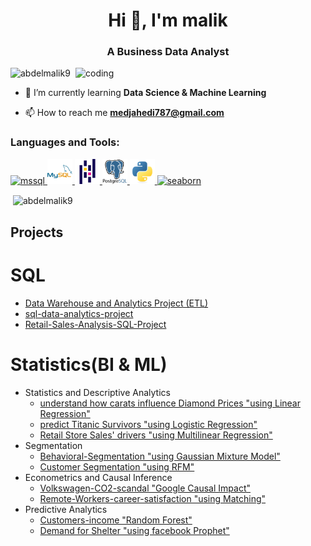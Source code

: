 <h1 align="center">Hi 👋, I'm malik</h1>
<h3 align="center">A Business Data Analyst</h3>

<img align="right" alt="coding" width="400" src="https://user-images.githubusercontent.com/55389276/140866485-8fb1c876-9a8f-4d6a-98dc-08c4981eaf70.gif">

<p align="left"> <img src="https://komarev.com/ghpvc/?username=abdelmalik9&label=Profile%20views&color=0e75b6&style=flat" alt="abdelmalik9" /> </p>

- 🌱 I’m currently learning **Data Science & Machine Learning**

- 📫 How to reach me **medjahedi787@gmail.com**

<p align="left">
</p>

<h3 align="left">Languages and Tools:</h3>
<p align="left"> <a href="https://www.microsoft.com/en-us/sql-server" target="_blank" rel="noreferrer"> <img src="https://www.svgrepo.com/show/303229/microsoft-sql-server-logo.svg" alt="mssql" width="40" height="40"/> </a> <a href="https://www.mysql.com/" target="_blank" rel="noreferrer"> <img src="https://raw.githubusercontent.com/devicons/devicon/master/icons/mysql/mysql-original-wordmark.svg" alt="mysql" width="40" height="40"/> </a> <a href="https://pandas.pydata.org/" target="_blank" rel="noreferrer"> <img src="https://raw.githubusercontent.com/devicons/devicon/2ae2a900d2f041da66e950e4d48052658d850630/icons/pandas/pandas-original.svg" alt="pandas" width="40" height="40"/> </a> <a href="https://www.postgresql.org" target="_blank" rel="noreferrer"> <img src="https://raw.githubusercontent.com/devicons/devicon/master/icons/postgresql/postgresql-original-wordmark.svg" alt="postgresql" width="40" height="40"/> </a> <a href="https://www.python.org" target="_blank" rel="noreferrer"> <img src="https://raw.githubusercontent.com/devicons/devicon/master/icons/python/python-original.svg" alt="python" width="40" height="40"/> </a> <a href="https://seaborn.pydata.org/" target="_blank" rel="noreferrer"> <img src="https://seaborn.pydata.org/_images/logo-mark-lightbg.svg" alt="seaborn" width="40" height="40"/> </a> </p>

<p>&nbsp;<img align="center" src="https://github-readme-stats.vercel.app/api?username=abdelmalik9&show_icons=true&locale=en" alt="abdelmalik9" /></p>


## Projects
# SQL 
- <a href="https://github.com/Abdelmalik9/sql-data-warehous-project">Data Warehouse and Analytics Project (ETL)</a>
- <a href="https://github.com/Abdelmalik9/sql-data-analytics-project">sql-data-analytics-project</a>
- <a href="https://github.com/Abdelmalik9/Retail-Sales-Analysis-SQL-Project">Retail-Sales-Analysis-SQL-Project</a>
# Statistics(BI & ML)
- Statistics and Descriptive Analytics
    * <a href= "https://github.com/Abdelmalik9/Pricing-Diamonds">understand how carats influence Diamond Prices "using Linear Regression"</a>
    * <a href= "https://github.com/Abdelmalik9/Titanic-Survivors/tree/main">predict Titanic Survivors "using Logistic Regression"</a>
    * <a href= "https://github.com/Abdelmalik9/Retail-Store-Sales-drivers-Project">Retail Store Sales' drivers "using Multilinear Regression"</a>
- Segmentation
    * <a href="https://github.com/Abdelmalik9/Behavioral-Segmentation">Behavioral-Segmentation "using Gaussian Mixture Model"</a>
    * <a href="https://github.com/Abdelmalik9/Customer-Segmentation/tree/main">Customer Segmentation "using RFM"</a>
- Econometrics and Causal Inference
    * <a href="https://github.com/Abdelmalik9/Volkswagen-CO2-scandal">Volkswagen-CO2-scandal "Google Causal Impact"</a>
    * <a href="https://github.com/Abdelmalik9/Remote-Workers-career-satisfaction">Remote-Workers-career-satisfaction "using Matching"</a>
- Predictive Analytics
    * <a href="https://github.com/Abdelmalik9/Customers-income">Customers-income "Random Forest"</a>
    * <a href="https://github.com/Abdelmalik9/Demand-Forecasting">Demand for Shelter "using facebook Prophet"</a>


